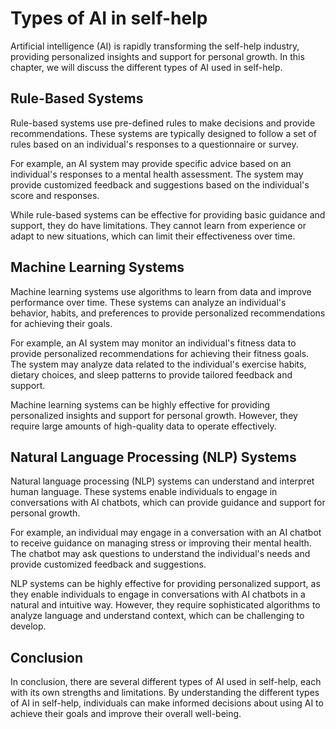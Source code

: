 Types of AI in self-help
==================================================================

Artificial intelligence (AI) is rapidly transforming the self-help industry, providing personalized insights and support for personal growth. In this chapter, we will discuss the different types of AI used in self-help.

Rule-Based Systems
------------------

Rule-based systems use pre-defined rules to make decisions and provide recommendations. These systems are typically designed to follow a set of rules based on an individual's responses to a questionnaire or survey.

For example, an AI system may provide specific advice based on an individual's responses to a mental health assessment. The system may provide customized feedback and suggestions based on the individual's score and responses.

While rule-based systems can be effective for providing basic guidance and support, they do have limitations. They cannot learn from experience or adapt to new situations, which can limit their effectiveness over time.

Machine Learning Systems
------------------------

Machine learning systems use algorithms to learn from data and improve performance over time. These systems can analyze an individual's behavior, habits, and preferences to provide personalized recommendations for achieving their goals.

For example, an AI system may monitor an individual's fitness data to provide personalized recommendations for achieving their fitness goals. The system may analyze data related to the individual's exercise habits, dietary choices, and sleep patterns to provide tailored feedback and support.

Machine learning systems can be highly effective for providing personalized insights and support for personal growth. However, they require large amounts of high-quality data to operate effectively.

Natural Language Processing (NLP) Systems
-----------------------------------------

Natural language processing (NLP) systems can understand and interpret human language. These systems enable individuals to engage in conversations with AI chatbots, which can provide guidance and support for personal growth.

For example, an individual may engage in a conversation with an AI chatbot to receive guidance on managing stress or improving their mental health. The chatbot may ask questions to understand the individual's needs and provide customized feedback and suggestions.

NLP systems can be highly effective for providing personalized support, as they enable individuals to engage in conversations with AI chatbots in a natural and intuitive way. However, they require sophisticated algorithms to analyze language and understand context, which can be challenging to develop.

Conclusion
----------

In conclusion, there are several different types of AI used in self-help, each with its own strengths and limitations. By understanding the different types of AI in self-help, individuals can make informed decisions about using AI to achieve their goals and improve their overall well-being.
